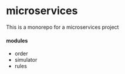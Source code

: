 # microservices

This is a monorepo for a microservices project
#### modules
- order
- simulator
- rules
